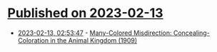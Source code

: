 # [Published on 2023-02-13](index.md)

* [2023-02-13, 02:53:47](https://news.ycombinator.com/item?id=34769625) - [Many-Colored Misdirection: Concealing-Coloration in the Animal Kingdom (1909)](https://publicdomainreview.org/collection/concealing-coloration)
